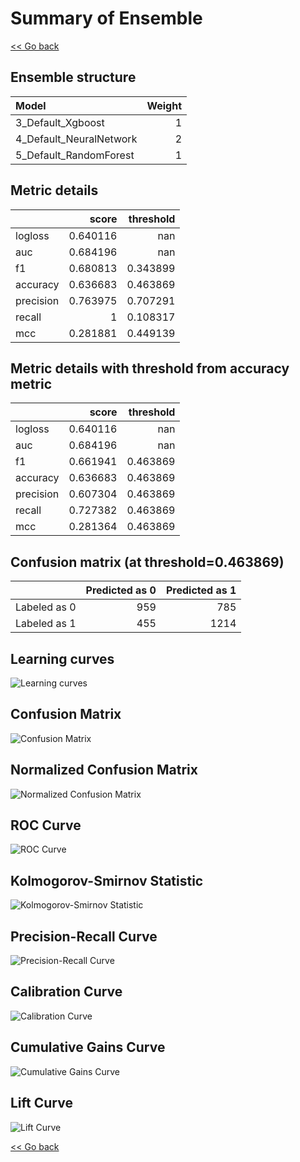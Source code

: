 # Summary of Ensemble

[<< Go back](../README.md)

## Ensemble structure

| Model                   |   Weight |
|:------------------------|---------:|
| 3_Default_Xgboost       |        1 |
| 4_Default_NeuralNetwork |        2 |
| 5_Default_RandomForest  |        1 |

## Metric details

|           |    score |   threshold |
|:----------|---------:|------------:|
| logloss   | 0.640116 |  nan        |
| auc       | 0.684196 |  nan        |
| f1        | 0.680813 |    0.343899 |
| accuracy  | 0.636683 |    0.463869 |
| precision | 0.763975 |    0.707291 |
| recall    | 1        |    0.108317 |
| mcc       | 0.281881 |    0.449139 |

## Metric details with threshold from accuracy metric

|           |    score |   threshold |
|:----------|---------:|------------:|
| logloss   | 0.640116 |  nan        |
| auc       | 0.684196 |  nan        |
| f1        | 0.661941 |    0.463869 |
| accuracy  | 0.636683 |    0.463869 |
| precision | 0.607304 |    0.463869 |
| recall    | 0.727382 |    0.463869 |
| mcc       | 0.281364 |    0.463869 |

## Confusion matrix (at threshold=0.463869)

|              |   Predicted as 0 |   Predicted as 1 |
|:-------------|-----------------:|-----------------:|
| Labeled as 0 |              959 |              785 |
| Labeled as 1 |              455 |             1214 |

## Learning curves

![Learning curves](learning_curves.png)

## Confusion Matrix

![Confusion Matrix](confusion_matrix.png)

## Normalized Confusion Matrix

![Normalized Confusion Matrix](confusion_matrix_normalized.png)

## ROC Curve

![ROC Curve](roc_curve.png)

## Kolmogorov-Smirnov Statistic

![Kolmogorov-Smirnov Statistic](ks_statistic.png)

## Precision-Recall Curve

![Precision-Recall Curve](precision_recall_curve.png)

## Calibration Curve

![Calibration Curve](calibration_curve_curve.png)

## Cumulative Gains Curve

![Cumulative Gains Curve](cumulative_gains_curve.png)

## Lift Curve

![Lift Curve](lift_curve.png)

[<< Go back](../README.md)
